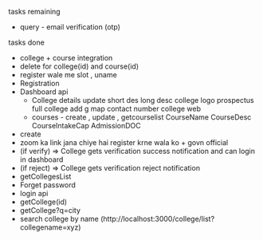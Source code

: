 tasks remaining

- query - email verification (otp)

tasks done

- college + course integration
- delete for college(id) and course(id)
- register wale me slot , uname
- Registration
- Dashboard api
  - College details update
    short des
    long desc
    college logo
    prospectus
    full college add
    g map
    contact number
    college web
  - courses - create , update , getcourselist
    CourseName
    CourseDesc
    CourseIntakeCap
    AdmissionDOC
- create
- zoom ka link jana chiye hai register krne wala ko + govn official
- (if verify) => College gets verification success notification and can login in dashboard
- (if reject) => College gets verification reject notification
- getCollegesList
- Forget password
- login api
- getCollege(id)
- getCollege?q=city
- search college by name (http://localhost:3000/college/list?collegename=xyz)
